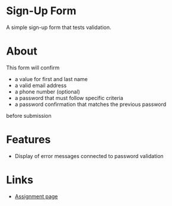 # Sign-Up Form

A simple sign-up form that tests validation. 

# About

This form will confirm

- a value for first and last name
- a valid email address
- a phone number (optional)
- a password that must follow specific criteria
- a password confirmation that matches the previous password

before submission

# Features

- Display of error messages connected to password validation

# Links

- [Assignment page](https://www.theodinproject.com/lessons/node-path-intermediate-html-and-css-sign-up-form "The Odin Project sign-up form assignment") 

